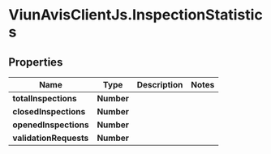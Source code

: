 # ViunAvisClientJs.InspectionStatistics

## Properties

Name | Type | Description | Notes
------------ | ------------- | ------------- | -------------
**totalInspections** | **Number** |  | 
**closedInspections** | **Number** |  | 
**openedInspections** | **Number** |  | 
**validationRequests** | **Number** |  | 


